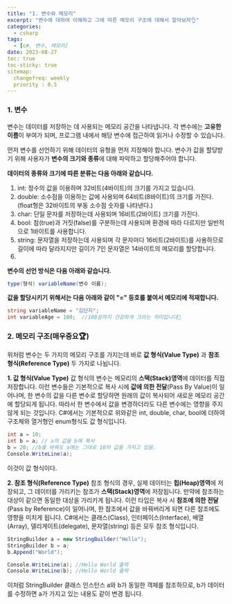 ```yaml
---
title: "1. 변수와 메모리"
excerpt: "변수에 대하여 이해하고 그에 따른 메모리 구조에 대해서 알아보자👌"
categories:
  - csharp
tags:
  - [c#, 변수, 메모리]
date: 2023-08-27
toc: true
toc-sticky: true
sitemap:
  changefreq: weekly
  priority : 0.5
---
```

### 1. 변수
변수는 데이터를 저장하는 데 사용되는 메모리 공간을 나타냅니다. 각 변수에는 **고유한 이름**이 부여가 되며, 프로그램 내에서 해당 변수에 접근하여 읽거나 수정할 수 있습니다.


먼저 변수를 선언하기 위해 데이터의 유형을 먼저 지정해야 합니다. 
변수가 값을 할당받기 위해 사용자가 **변수의 크기와 종류**에 대해 파악하고 할당해주어야 합니다.



**데이터의 종류와 크기에 따른 분류는 다음 아래와 같습니다.**
1. int: 정수의 값을 이용하며 32비트(4바이트)의 크기를 가지고 있습니다.
2. double: 소수점을 이용하는 값에 사용되며 64비트(8바이트)의 크기를 가진다.(float형은 32바이트의 부동 소수점 숫자를 나타낸다.)
3. char: 단일 문자를 저장하는데 사용되며 16비트(2바이트) 크기를 가진다.
4. bool: 참(true)과 거짓(false)를 구분하는데 사용되며 환경에 따라 다르지만 일반적으로 1바이트를 사용합니다.
5. string: 문자열을 저장하는데 사용되며 각 문자마다 16비트(2바이트)를 사용하므로 길이에 따라 달라지지만 길이가 7인 문자열은 14바이트의 메모리를 할당합니다.
6. 

**변수의 선언 방식은 다음 아래와 같습니다.**

```csharp
type(형식) variableName(변수 이름);
```

**값을 할당시키기 위해서는 다음 아래와 같이 "=" 등호를 붙여서 메모리에 적재합니다.**

```csharp
string variableName = "김단지";
int variableAge = 100;  //100살까지 건강하게 크라는 의미입니다👀
```


### 2. 메모리 구조(매우중요🏆)
위처럼 변수는 두 가지의 메모리 구조를 가지는데 바로 **값 형식(Value Type)** 과 **참조 형식(Reference Type)** 두 가지로 나뉩니다.


**1. 값 형식(Value Type)**
  값 형식의 변수는 메모리의 **스택(Stack)영역**에 데이터를 직접 저장합니다. 이런 변수들은 기본적으로 복사 시에 **값에 의한 전달**(Pass By Value)이 일어나며, 한 변수의 값을
  다른 변수로 할당하면 원래의 값이 복사되어 새로운 메모리 공간에 할당되게 됩니다. 따라서 한 변수에서 값을 변경하더라도 다른 변수에는 영향을 주지 않게 되는 것입니다.
  C#에서는 기본적으로 위와같은 int, double, char, bool에 더하여 구조체와 열거형인 enum형식도 값 형식입니다.
  

```csharp
int a = 10;
int b = a; // a의 값을 b에 복사
b = 20; //b를 바꿔도 a에는 그대로 10의 값을 가지고 있음.
Console.WriteLine(a); 
```

이것이 값 형식이다.


**2. 참조 형식(Reference Type)**
   참조 형식의 경우, 실제 데이터는 **힙(Heap)영역**에 저장되고, 그 데이터를 가리키는 참조가 **스택(Stack)영역**에 저장됩니다.
   만약에 참조하는 대상이 같으면 동일한 대상을 가리키게 됩니다. 이런 타입은 복사 시 **참조에 의한 전달**(Pass by Reference)이 일어나며,
   한 참조에서 값을 바꿔버리게 되면 다른 참조에도 영향을 미치게 됩니다.
   C#에서는 클래스(Class), 인터페이스(Interface), 배열(Array), 델리게이트(delegate), 문자열(string) 등은 모두 참조 형식입니다.
   
```csharp
StringBuilder a = new StringBuilder("Hello");
StringBuilder b = a;
b.Append("World");

Console.WriteLine(a); //Hello World 출력
Console.WriteLine(b); //Hello World 출력
```

이처럼 StringBuilder 클래스 인스턴스 a와 b가 동일한 객체를 참조하므로, b가 데이터를 수정하면 a가 가지고 있는 내용도 같이 변경 됩니다.



